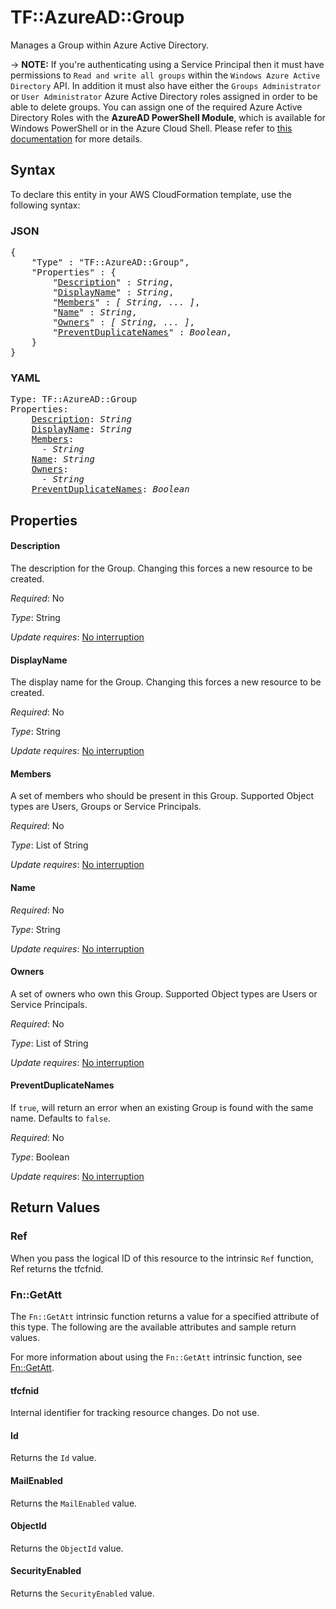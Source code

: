 # TF::AzureAD::Group

Manages a Group within Azure Active Directory.

-> **NOTE:** If you're authenticating using a Service Principal then it must have permissions to `Read and write all groups` within the `Windows Azure Active Directory` API. In addition it must also have either the `Groups Administrator` or `User Administrator` Azure Active Directory roles assigned in order to be able to delete groups. You can assign one of the required Azure Active Directory Roles with the **AzureAD PowerShell Module**, which is available for Windows PowerShell or in the Azure Cloud Shell. Please refer to [this documentation](https://docs.microsoft.com/en-us/powershell/module/azuread/add-azureaddirectoryrolemember) for more details.

## Syntax

To declare this entity in your AWS CloudFormation template, use the following syntax:

### JSON

<pre>
{
    "Type" : "TF::AzureAD::Group",
    "Properties" : {
        "<a href="#description" title="Description">Description</a>" : <i>String</i>,
        "<a href="#displayname" title="DisplayName">DisplayName</a>" : <i>String</i>,
        "<a href="#members" title="Members">Members</a>" : <i>[ String, ... ]</i>,
        "<a href="#name" title="Name">Name</a>" : <i>String</i>,
        "<a href="#owners" title="Owners">Owners</a>" : <i>[ String, ... ]</i>,
        "<a href="#preventduplicatenames" title="PreventDuplicateNames">PreventDuplicateNames</a>" : <i>Boolean</i>,
    }
}
</pre>

### YAML

<pre>
Type: TF::AzureAD::Group
Properties:
    <a href="#description" title="Description">Description</a>: <i>String</i>
    <a href="#displayname" title="DisplayName">DisplayName</a>: <i>String</i>
    <a href="#members" title="Members">Members</a>: <i>
      - String</i>
    <a href="#name" title="Name">Name</a>: <i>String</i>
    <a href="#owners" title="Owners">Owners</a>: <i>
      - String</i>
    <a href="#preventduplicatenames" title="PreventDuplicateNames">PreventDuplicateNames</a>: <i>Boolean</i>
</pre>

## Properties

#### Description

The description for the Group.  Changing this forces a new resource to be created.

_Required_: No

_Type_: String

_Update requires_: [No interruption](https://docs.aws.amazon.com/AWSCloudFormation/latest/UserGuide/using-cfn-updating-stacks-update-behaviors.html#update-no-interrupt)

#### DisplayName

The display name for the Group. Changing this forces a new resource to be created.

_Required_: No

_Type_: String

_Update requires_: [No interruption](https://docs.aws.amazon.com/AWSCloudFormation/latest/UserGuide/using-cfn-updating-stacks-update-behaviors.html#update-no-interrupt)

#### Members

A set of members who should be present in this Group. Supported Object types are Users, Groups or Service Principals.

_Required_: No

_Type_: List of String

_Update requires_: [No interruption](https://docs.aws.amazon.com/AWSCloudFormation/latest/UserGuide/using-cfn-updating-stacks-update-behaviors.html#update-no-interrupt)

#### Name

_Required_: No

_Type_: String

_Update requires_: [No interruption](https://docs.aws.amazon.com/AWSCloudFormation/latest/UserGuide/using-cfn-updating-stacks-update-behaviors.html#update-no-interrupt)

#### Owners

A set of owners who own this Group. Supported Object types are Users or Service Principals.

_Required_: No

_Type_: List of String

_Update requires_: [No interruption](https://docs.aws.amazon.com/AWSCloudFormation/latest/UserGuide/using-cfn-updating-stacks-update-behaviors.html#update-no-interrupt)

#### PreventDuplicateNames

If `true`, will return an error when an existing Group is found with the same name. Defaults to `false`.

_Required_: No

_Type_: Boolean

_Update requires_: [No interruption](https://docs.aws.amazon.com/AWSCloudFormation/latest/UserGuide/using-cfn-updating-stacks-update-behaviors.html#update-no-interrupt)

## Return Values

### Ref

When you pass the logical ID of this resource to the intrinsic `Ref` function, Ref returns the tfcfnid.

### Fn::GetAtt

The `Fn::GetAtt` intrinsic function returns a value for a specified attribute of this type. The following are the available attributes and sample return values.

For more information about using the `Fn::GetAtt` intrinsic function, see [Fn::GetAtt](https://docs.aws.amazon.com/AWSCloudFormation/latest/UserGuide/intrinsic-function-reference-getatt.html).

#### tfcfnid

Internal identifier for tracking resource changes. Do not use.

#### Id

Returns the <code>Id</code> value.

#### MailEnabled

Returns the <code>MailEnabled</code> value.

#### ObjectId

Returns the <code>ObjectId</code> value.

#### SecurityEnabled

Returns the <code>SecurityEnabled</code> value.

